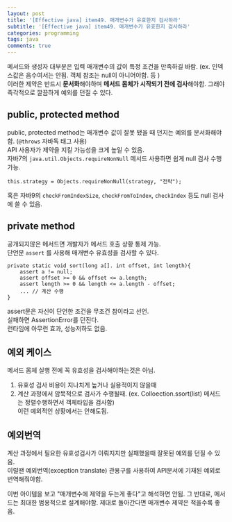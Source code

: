 ```yaml
---
layout: post
title: '[Effective java] item49. 매개변수가 유효한지 검사하라'
subtitle: '[Effective java] item49. 매개변수가 유효한지 검사하라'
categories: programming
tags: java
comments: true
---
```


메서드와 생성자 대부분은 입력 매개변수의 값이 특정 조건을 만족하길 바람. (ex. 인덱스값은 음수여서는 안됨. 객체 참조는 null이 아니어야함. 등 )  
이러한 제약은 반드시 **문서화**해야하며 **메서드 몸체가 시작되기 전에 검사**해야함.  그래야 즉각적으로 깔끔하게 예외를 던질 수 있다.  

## public, protected method
public, protected method는 매개변수 값이 잘못 됐을 때 던지는 예외를 문서화해야함. (`@throws` 자바독 태그 사용)  
API 사용자가 제약을 지킬 가능성을 크게 높일 수 있음.  
자바7의 `java.util.Objects.requireNonNull` 메서드 사용하면 쉽게 null 검사 수행 가능. 
```
this.strategy = Objects.requireNonNull(strategy, "전략");
```

혹은 자바9의 `checkFromIndexSize`, `checkFromToIndex`, `checkIndex` 등도 null 검사에 쓸 수 있음.

## private method
공개되지않은 메서드면 개발자가 메서드 호출 상황 통제 가능.  
단언문 `assert` 를 사용해 매개변수 유효성을 검사할 수 있다. 

```
private static void sort(long a[]. int offset, int length){
    assert a != null;
    assert offset >= 0 && offset <= a.length;
    assert length >= 0 && length <= a.length - offset;
    ... // 계산 수행
}
```
assert문은 자신이 단언한 조건을 무조건 참이라고 선언.  
실패하면 AssertionError를 던진다.  
런타임에 아무런 효과, 성능저하도 없음.  

## 예외 케이스
메서드 몸체 실행 전에 꼭 유효성을 검사해야하는것은 아님. 
1. 유효성 검사 비용이 지나치게 높거나 실용적이지 않을때  
2. 계산 과정에서 암묵적으로 검사가 수행될때. (ex. Colloection.ssort(list) 메서드는 정렬수행하면서 객체타입을 검사함)  
이런 예외적인 상황에서는 안해도됨. 

## 예외번역
계산 과정에서 필요한 유효성검사가 이뤄지지만 실패했을때 잘못된 예외를 던질 수 있음.  
이럴땐 예외번역(exception translate) 관용구를 사용하여 API문서에 기재된 예외로 번역해줘야함. 


이번 아이템을 보고 "매개변수에 제약을 두는게 좋다"고 해석하면 안됨. 그 반대로, 메서드는 최대한 범용적으로 설계해야함. 제대로 돌아간다면 매개변수 제약은 적을수록 좋음.
